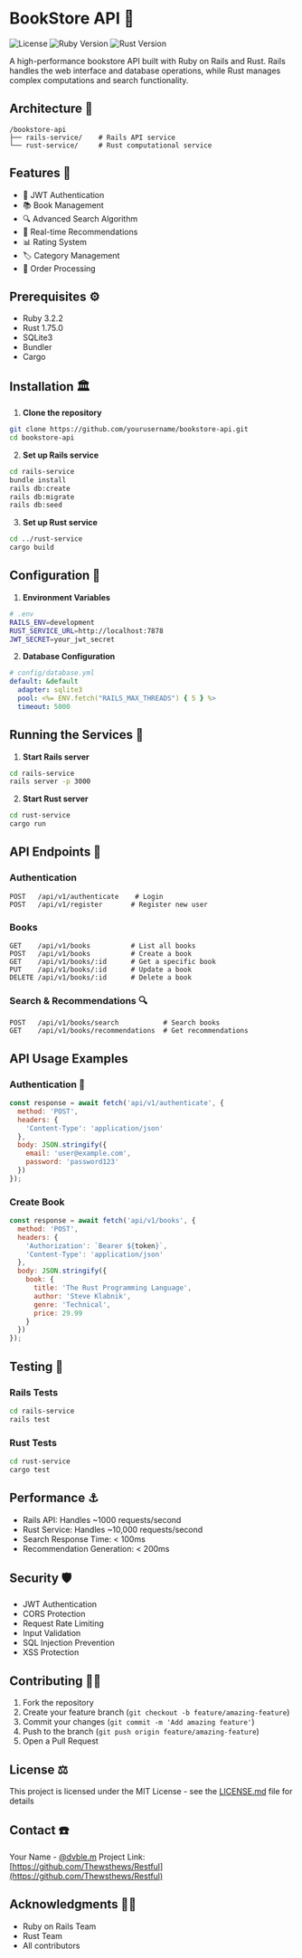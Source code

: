 # BookStore API 👾
![License](https://img.shields.io/badge/license-MIT-blue.svg)
![Ruby Version](https://img.shields.io/badge/ruby-3.2.2-red)
![Rust Version](https://img.shields.io/badge/rust-1.75.0-orange)

A high-performance bookstore API built with Ruby on Rails and Rust. Rails handles the web interface and database operations, while Rust manages complex computations and search functionality.

## Architecture 🍯

```plaintext
/bookstore-api
├── rails-service/    # Rails API service
└── rust-service/     # Rust computational service
```

## Features 🌙

- 🔐 JWT Authentication
- 📚 Book Management
- 🔍 Advanced Search Algorithm
- 💫 Real-time Recommendations
- 📊 Rating System
- 🏷️ Category Management
- 🔄 Order Processing

## Prerequisites ⚙️

- Ruby 3.2.2
- Rust 1.75.0
- SQLite3
- Bundler
- Cargo

## Installation 🏛️

1. **Clone the repository**
```bash
git clone https://github.com/yourusername/bookstore-api.git
cd bookstore-api
```

2. **Set up Rails service**
```bash
cd rails-service
bundle install
rails db:create
rails db:migrate
rails db:seed
```

3. **Set up Rust service**
```bash
cd ../rust-service
cargo build
```

## Configuration 🔑

1. **Environment Variables**
```bash
# .env
RAILS_ENV=development
RUST_SERVICE_URL=http://localhost:7878
JWT_SECRET=your_jwt_secret
```

2. **Database Configuration**
```yaml
# config/database.yml
default: &default
  adapter: sqlite3
  pool: <%= ENV.fetch("RAILS_MAX_THREADS") { 5 } %>
  timeout: 5000
```

## Running the Services 🧲

1. **Start Rails server**
```bash
cd rails-service
rails server -p 3000
```

2. **Start Rust server**
```bash
cd rust-service
cargo run
```

## API Endpoints 📍

### Authentication
```plaintext
POST   /api/v1/authenticate    # Login
POST   /api/v1/register       # Register new user
```

### Books
```plaintext
GET    /api/v1/books          # List all books
POST   /api/v1/books          # Create a book
GET    /api/v1/books/:id      # Get a specific book
PUT    /api/v1/books/:id      # Update a book
DELETE /api/v1/books/:id      # Delete a book
```

### Search & Recommendations 🔍
```plaintext
POST   /api/v1/books/search           # Search books
GET    /api/v1/books/recommendations  # Get recommendations
```

## API Usage Examples

### Authentication 🔗
```javascript
const response = await fetch('api/v1/authenticate', {
  method: 'POST',
  headers: {
    'Content-Type': 'application/json'
  },
  body: JSON.stringify({
    email: 'user@example.com',
    password: 'password123'
  })
});
```

### Create Book
```javascript
const response = await fetch('api/v1/books', {
  method: 'POST',
  headers: {
    'Authorization': `Bearer ${token}`,
    'Content-Type': 'application/json'
  },
  body: JSON.stringify({
    book: {
      title: 'The Rust Programming Language',
      author: 'Steve Klabnik',
      genre: 'Technical',
      price: 29.99
    }
  })
});
```

## Testing 🍴

### Rails Tests
```bash
cd rails-service
rails test
```

### Rust Tests
```bash
cd rust-service
cargo test
```

## Performance ⚓

- Rails API: Handles ~1000 requests/second
- Rust Service: Handles ~10,000 requests/second
- Search Response Time: < 100ms
- Recommendation Generation: < 200ms

## Security 🛡️

- JWT Authentication
- CORS Protection
- Request Rate Limiting
- Input Validation
- SQL Injection Prevention
- XSS Protection

## Contributing 🤝🏾

1. Fork the repository
2. Create your feature branch (`git checkout -b feature/amazing-feature`)
3. Commit your changes (`git commit -m 'Add amazing feature'`)
4. Push to the branch (`git push origin feature/amazing-feature`)
5. Open a Pull Request

## License ⚖️

This project is licensed under the MIT License - see the [LICENSE.md](LICENSE.md) file for details

## Contact ☎️

Your Name - [@dvble.m](https://twitter.com/BookofT) 
Project Link: [https://github.com/Thewsthews/Restful](https://github.com/Thewsthews/Restful)

## Acknowledgments ✊🏾

- Ruby on Rails Team
- Rust Team
- All contributors
